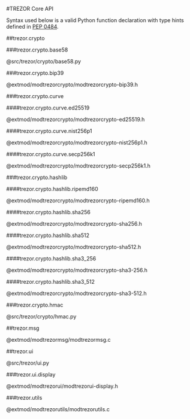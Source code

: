 #TREZOR Core API

Syntax used below is a valid Python function declaration with type hints defined in [PEP 0484](https://www.python.org/dev/peps/pep-0484/).

##trezor.crypto

###trezor.crypto.base58

@src/trezor/crypto/base58.py

###trezor.crypto.bip39

@extmod/modtrezorcrypto/modtrezorcrypto-bip39.h

###trezor.crypto.curve

####trezor.crypto.curve.ed25519

@extmod/modtrezorcrypto/modtrezorcrypto-ed25519.h

####trezor.crypto.curve.nist256p1

@extmod/modtrezorcrypto/modtrezorcrypto-nist256p1.h

####trezor.crypto.curve.secp256k1

@extmod/modtrezorcrypto/modtrezorcrypto-secp256k1.h

###trezor.crypto.hashlib

####trezor.crypto.hashlib.ripemd160

@extmod/modtrezorcrypto/modtrezorcrypto-ripemd160.h

####trezor.crypto.hashlib.sha256

@extmod/modtrezorcrypto/modtrezorcrypto-sha256.h

####trezor.crypto.hashlib.sha512

@extmod/modtrezorcrypto/modtrezorcrypto-sha512.h

####trezor.crypto.hashlib.sha3_256

@extmod/modtrezorcrypto/modtrezorcrypto-sha3-256.h

####trezor.crypto.hashlib.sha3_512

@extmod/modtrezorcrypto/modtrezorcrypto-sha3-512.h

###trezor.crypto.hmac

@src/trezor/crypto/hmac.py

##trezor.msg

@extmod/modtrezormsg/modtrezormsg.c

##trezor.ui

@src/trezor/ui.py

###trezor.ui.display

@extmod/modtrezorui/modtrezorui-display.h

###trezor.utils

@extmod/modtrezorutils/modtrezorutils.c
